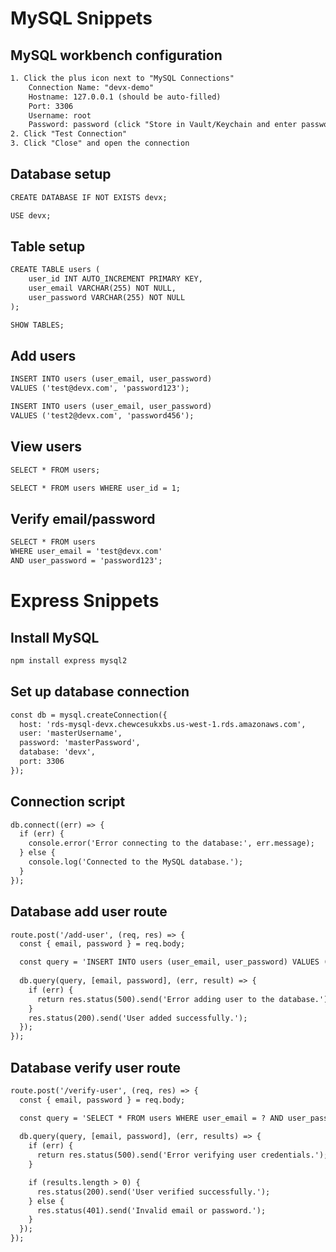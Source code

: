 # MySQL Snippets

## MySQL workbench configuration
```html
1. Click the plus icon next to "MySQL Connections"
    Connection Name: "devx-demo"
    Hostname: 127.0.0.1 (should be auto-filled)
    Port: 3306 
    Username: root
    Password: password (click "Store in Vault/Keychain and enter password")
2. Click "Test Connection"
3. Click "Close" and open the connection

```

## Database setup
```html
CREATE DATABASE IF NOT EXISTS devx;
```
```html
USE devx;
```

## Table setup
```html
CREATE TABLE users (
    user_id INT AUTO_INCREMENT PRIMARY KEY,
    user_email VARCHAR(255) NOT NULL,
    user_password VARCHAR(255) NOT NULL
);
```
```html
SHOW TABLES;
```

## Add users
```html
INSERT INTO users (user_email, user_password)
VALUES ('test@devx.com', 'password123');
```
```html
INSERT INTO users (user_email, user_password)
VALUES ('test2@devx.com', 'password456');
```

## View users
```html
SELECT * FROM users;
```
```html
SELECT * FROM users WHERE user_id = 1;
```

## Verify email/password
```html
SELECT * FROM users
WHERE user_email = 'test@devx.com' 
AND user_password = 'password123';
```

# Express Snippets

## Install MySQL
```html
npm install express mysql2
```

## Set up database connection
```html
const db = mysql.createConnection({
  host: 'rds-mysql-devx.chewcesukxbs.us-west-1.rds.amazonaws.com',
  user: 'masterUsername',
  password: 'masterPassword',
  database: 'devx',
  port: 3306
});
```

## Connection script
```html
db.connect((err) => {
  if (err) {
    console.error('Error connecting to the database:', err.message);
  } else {
    console.log('Connected to the MySQL database.');
  }
});
```

## Database add user route
```html
route.post('/add-user', (req, res) => {
  const { email, password } = req.body;

  const query = 'INSERT INTO users (user_email, user_password) VALUES (?, ?)';
  
  db.query(query, [email, password], (err, result) => {
    if (err) {
      return res.status(500).send('Error adding user to the database.');
    }
    res.status(200).send('User added successfully.');
  });
});
```

## Database verify user route
```html
route.post('/verify-user', (req, res) => {
  const { email, password } = req.body;

  const query = 'SELECT * FROM users WHERE user_email = ? AND user_password = ?';
  
  db.query(query, [email, password], (err, results) => {
    if (err) {
      return res.status(500).send('Error verifying user credentials.');
    }

    if (results.length > 0) {
      res.status(200).send('User verified successfully.');
    } else {
      res.status(401).send('Invalid email or password.');
    }
  });
});
```
